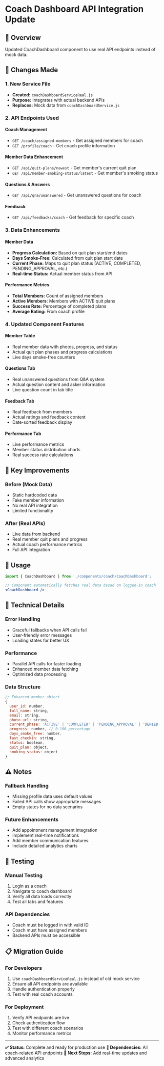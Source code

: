 # Coach Dashboard API Integration Update

## 📝 Overview
Updated CoachDashboard component to use real API endpoints instead of mock data.

## 🔄 Changes Made

### 1. **New Service File**
- **Created:** `coachDashboardServiceReal.js`
- **Purpose:** Integrates with actual backend APIs
- **Replaces:** Mock data from `coachDashboardService.js`

### 2. **API Endpoints Used**

#### Coach Management
- `GET /coach/assigned-members` - Get assigned members for coach
- `GET /profile/coach` - Get coach profile information

#### Member Data Enhancement
- `GET /api/quit-plans/newest` - Get member's current quit plan
- `GET /api/member-smoking-status/latest` - Get member's smoking status

#### Questions & Answers
- `GET /api/qna/unanswered` - Get unanswered questions for coach

#### Feedback
- `GET /api/feedbacks/coach` - Get feedback for specific coach

### 3. **Data Enhancements**

#### Member Data
- **Progress Calculation:** Based on quit plan start/end dates
- **Days Smoke-Free:** Calculated from quit plan start date
- **Current Phase:** Maps to quit plan status (ACTIVE, COMPLETED, PENDING_APPROVAL, etc.)
- **Real-time Status:** Actual member status from API

#### Performance Metrics
- **Total Members:** Count of assigned members
- **Active Members:** Members with ACTIVE quit plans
- **Success Rate:** Percentage of completed plans
- **Average Rating:** From coach profile

### 4. **Updated Component Features**

#### Member Table
- Real member data with photos, progress, and status
- Actual quit plan phases and progress calculations
- Live days smoke-free counters

#### Questions Tab
- Real unanswered questions from Q&A system
- Actual question content and asker information
- Live question count in tab title

#### Feedback Tab
- Real feedback from members
- Actual ratings and feedback content
- Date-sorted feedback display

#### Performance Tab
- Live performance metrics
- Member status distribution charts
- Real success rate calculations

## 🎯 Key Improvements

### Before (Mock Data)
- Static hardcoded data
- Fake member information
- No real API integration
- Limited functionality

### After (Real APIs)
- Live data from backend
- Real member quit plans and progress
- Actual coach performance metrics
- Full API integration

## 🚀 Usage

```jsx
import { CoachDashboard } from './components/coach/CoachDashboard';

// Component automatically fetches real data based on logged-in coach
<CoachDashboard />
```

## 🔧 Technical Details

### Error Handling
- Graceful fallbacks when API calls fail
- User-friendly error messages
- Loading states for better UX

### Performance
- Parallel API calls for faster loading
- Enhanced member data fetching
- Optimized data processing

### Data Structure
```javascript
// Enhanced member object
{
  user_id: number,
  full_name: string,
  email: string,
  photo_url: string,
  current_phase: 'ACTIVE' | 'COMPLETED' | 'PENDING_APPROVAL' | 'DENIED' | 'No Plan',
  progress: number, // 0-100 percentage
  days_smoke_free: number,
  last_checkin: string,
  status: boolean,
  quit_plan: object,
  smoking_status: object
}
```

## ⚠️ Notes

### Fallback Handling
- Missing profile data uses default values
- Failed API calls show appropriate messages
- Empty states for no data scenarios

### Future Enhancements
- Add appointment management integration
- Implement real-time notifications
- Add member communication features
- Include detailed analytics charts

## 🧪 Testing

### Manual Testing
1. Login as a coach
2. Navigate to coach dashboard
3. Verify all data loads correctly
4. Test all tabs and features

### API Dependencies
- Coach must be logged in with valid ID
- Coach must have assigned members
- Backend APIs must be accessible

## 📋 Migration Guide

### For Developers
1. Use `coachDashboardServiceReal.js` instead of old mock service
2. Ensure all API endpoints are available
3. Handle authentication properly
4. Test with real coach accounts

### For Deployment
1. Verify API endpoints are live
2. Check authentication flow
3. Test with different coach scenarios
4. Monitor performance metrics

---

**✅ Status:** Complete and ready for production use
**🔗 Dependencies:** All coach-related API endpoints
**🎯 Next Steps:** Add real-time updates and advanced analytics
